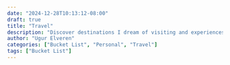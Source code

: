 ```yaml
---
date: "2024-12-28T10:13:12-08:00"
draft: true
title: "Travel"
description: "Discover destinations I dream of visiting and experiences I hope to have around the world."
author: "Ugur Elveren"
categories: ["Bucket List", "Personal", "Travel"]
tags: ["Bucket List"]
---
```

